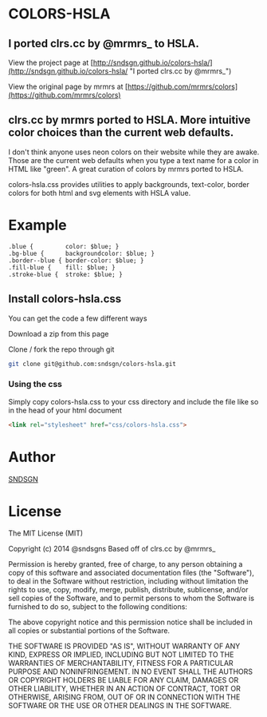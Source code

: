 # COLORS-HSLA

## I ported clrs.cc by @mrmrs\_ to HSLA.

View the project page at [http://sndsgn.github.io/colors-hsla/](http://sndsgn.github.io/colors-hsla/ "I ported clrs.cc by @mrmrs_")

View the original page by mrmrs at [https://github.com/mrmrs/colors](https://github.com/mrmrs/colors)

## clrs.cc by mrmrs ported to HSLA. More intuitive color choices than the current web defaults.

I don't think anyone uses neon colors on their website while they are awake. Those are the current web defaults when you type a text name for a color in HTML like "green". A great curation of colors by mrmrs ported to HSLA.

colors-hsla.css provides utilities to apply backgrounds, text-color, border colors for both html and svg elements with HSLA value. 

# Example
```
.blue {         color: $blue; }
.bg-blue {      backgroundcolor: $blue; }
.border--blue { border-color: $blue; }
.fill-blue {    fill: $blue; }
.stroke-blue {  stroke: $blue; }
```

## Install colors-hsla.css

You can get the code a few different ways

Download a zip from this page

Clone / fork the repo through git
```bash
git clone git@github.com:sndsgn/colors-hsla.git
```

### Using the css
Simply copy colors-hsla.css to your css directory and include the file like so in the head of your html document

```html
<link rel="stylesheet" href="css/colors-hsla.css">
```

# Author
[SNDSGN](http://www.sndsgn.com " Robert Forloine - HTML, CSS, JavaScript designed to render smoothly and quickly")

# License

The MIT License (MIT)

Copyright (c) 2014 @sndsgns
Based off of clrs.cc by @mrmrs_ 

Permission is hereby granted, free of charge, to any person obtaining a copy
of this software and associated documentation files (the "Software"), to deal
in the Software without restriction, including without limitation the rights
to use, copy, modify, merge, publish, distribute, sublicense, and/or sell
copies of the Software, and to permit persons to whom the Software is
furnished to do so, subject to the following conditions:

The above copyright notice and this permission notice shall be included in
all copies or substantial portions of the Software.

THE SOFTWARE IS PROVIDED "AS IS", WITHOUT WARRANTY OF ANY KIND, EXPRESS OR
IMPLIED, INCLUDING BUT NOT LIMITED TO THE WARRANTIES OF MERCHANTABILITY,
FITNESS FOR A PARTICULAR PURPOSE AND NONINFRINGEMENT. IN NO EVENT SHALL THE
AUTHORS OR COPYRIGHT HOLDERS BE LIABLE FOR ANY CLAIM, DAMAGES OR OTHER
LIABILITY, WHETHER IN AN ACTION OF CONTRACT, TORT OR OTHERWISE, ARISING FROM,
OUT OF OR IN CONNECTION WITH THE SOFTWARE OR THE USE OR OTHER DEALINGS IN
THE SOFTWARE.

